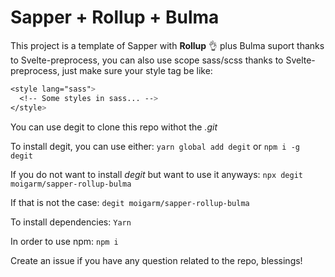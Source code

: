 # Sapper + Rollup + Bulma

This project is a template of Sapper with **Rollup** 👌 plus Bulma suport thanks to Svelte-preprocess, you can also use scope sass/scss thanks to Svelte-preprocess, just make sure your style tag be like:
```css
<style lang="sass">
  <!-- Some styles in sass... -->
</style>
```
You can use degit to clone this repo withot the *.git* 

To install degit, you can use either:
`yarn global add degit`
or
`npm i -g degit`

If you do not want to install *degit* but want to use it anyways:
`npx degit moigarm/sapper-rollup-bulma`

If that is not the case:
`degit moigarm/sapper-rollup-bulma`

To install dependencies:
`Yarn`

In order to use npm:
`npm i`

Create an issue if you have any question related to the repo, blessings!
